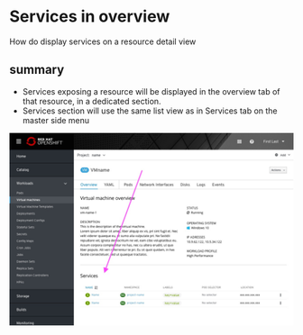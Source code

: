 # Services in overview

How do display services on a resource detail view

## summary

- Services exposing a resource will be displayed in the overview tab of that resource, in a dedicated section.
- Services section will use the same list view as in Services tab on the master side menu 

![Offline Services section in overview tab - list view](img/1-vm-Overview>services-section.jpg)

